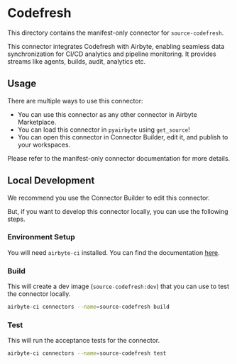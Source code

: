 # Codefresh
This directory contains the manifest-only connector for `source-codefresh`.

This connector integrates Codefresh with Airbyte, enabling seamless data synchronization for CI/CD analytics and pipeline monitoring. It provides streams like agents, builds, audit, analytics etc.

## Usage
There are multiple ways to use this connector:
- You can use this connector as any other connector in Airbyte Marketplace.
- You can load this connector in `pyairbyte` using `get_source`!
- You can open this connector in Connector Builder, edit it, and publish to your workspaces.

Please refer to the manifest-only connector documentation for more details.

## Local Development
We recommend you use the Connector Builder to edit this connector.

But, if you want to develop this connector locally, you can use the following steps.

### Environment Setup
You will need `airbyte-ci` installed. You can find the documentation [here](airbyte-ci).

### Build
This will create a dev image (`source-codefresh:dev`) that you can use to test the connector locally.
```bash
airbyte-ci connectors --name=source-codefresh build
```

### Test
This will run the acceptance tests for the connector.
```bash
airbyte-ci connectors --name=source-codefresh test
```

